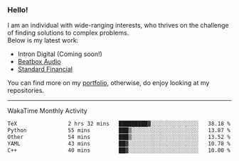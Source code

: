 ### Hello!

I am an individual with wide-ranging interests, who thrives on the challenge of finding solutions to complex problems. <br/> Below is my latest work:
- Intron Digital (Coming soon!)
- [Beatbox Audio](https://bumbleboss.xyz/w/beatbox-audio)
- [Standard Financial](https://bumbleboss.xyz/w/standard-financial)

You can find more on my [portfolio](https://bumbleboss.xyz/work), otherwise, do enjoy looking at my repositories.

---

WakaTime Monthly Activity

<!--START_SECTION:waka-->

```txt
TeX                2 hrs 32 mins   █████████▓░░░░░░░░░░░░░░░   38.18 %
Python             55 mins         ███▒░░░░░░░░░░░░░░░░░░░░░   13.87 %
Other              54 mins         ███▒░░░░░░░░░░░░░░░░░░░░░   13.52 %
YAML               43 mins         ██▓░░░░░░░░░░░░░░░░░░░░░░   10.78 %
C++                40 mins         ██▓░░░░░░░░░░░░░░░░░░░░░░   10.00 %
```

<!--END_SECTION:waka-->
